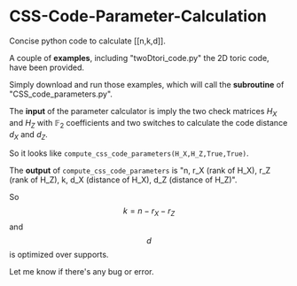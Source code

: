 # CSS-Code-Parameter-Calculation
Concise python code to calculate [[n,k,d]].

A couple of **examples**, including "twoDtori_code.py" the 2D toric code, have been provided. 

Simply download and run those examples, which will call the **subroutine** of "CSS_code_parameters.py". 

The **input** of the parameter calculator is imply the two check matrices $H_X$ and $H_Z$ with $\mathbb{F}_2$ coefficients and two switches to calculate the code distance $d_X$ and $d_Z$. 

So it looks like ```compute_css_code_parameters(H_X,H_Z,True,True)```. 

The **output** of ```compute_css_code_parameters``` is "n, r_X (rank of H_X), r_Z (rank of H_Z), k, d_X (distance of H_X), d_Z (distance of H_Z)". 

So $$k=n-r_X-r_Z$$ and $$d$$ is optimized over supports. 

Let me know if there's any bug or error.
